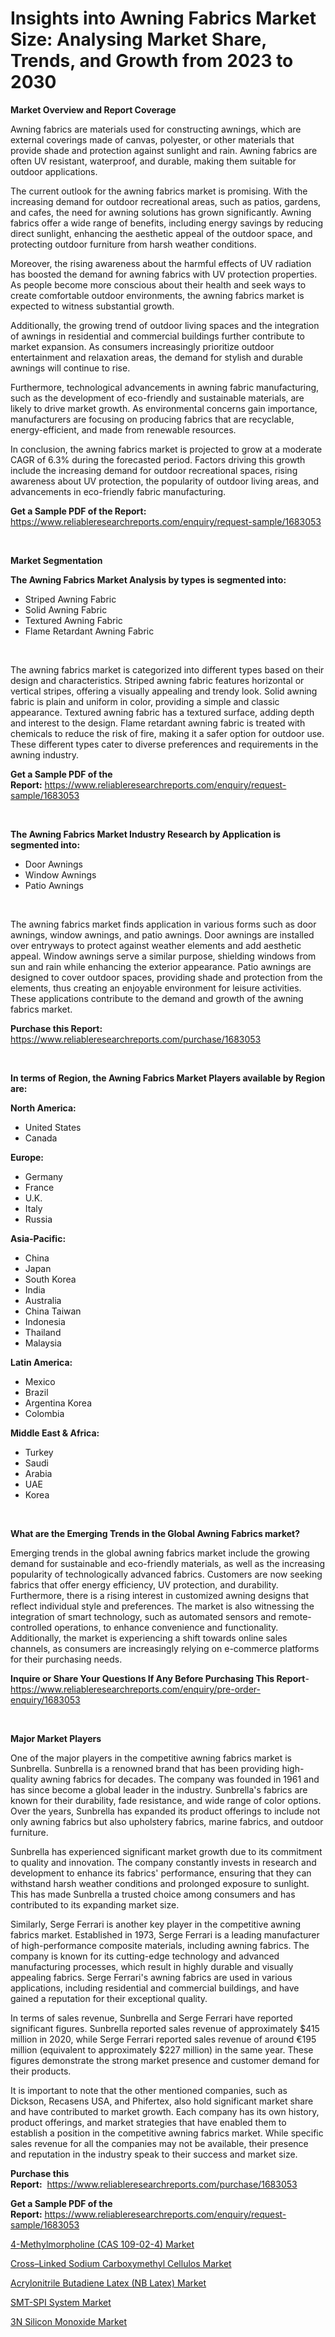 <p><h1>Insights into Awning Fabrics Market Size: Analysing Market Share, Trends, and Growth from 2023 to 2030</h1></p><p><strong>Market Overview and Report Coverage</strong></p>
<p><p>Awning fabrics are materials used for constructing awnings, which are external coverings made of canvas, polyester, or other materials that provide shade and protection against sunlight and rain. Awning fabrics are often UV resistant, waterproof, and durable, making them suitable for outdoor applications.</p><p>The current outlook for the awning fabrics market is promising. With the increasing demand for outdoor recreational areas, such as patios, gardens, and cafes, the need for awning solutions has grown significantly. Awning fabrics offer a wide range of benefits, including energy savings by reducing direct sunlight, enhancing the aesthetic appeal of the outdoor space, and protecting outdoor furniture from harsh weather conditions.</p><p>Moreover, the rising awareness about the harmful effects of UV radiation has boosted the demand for awning fabrics with UV protection properties. As people become more conscious about their health and seek ways to create comfortable outdoor environments, the awning fabrics market is expected to witness substantial growth.</p><p>Additionally, the growing trend of outdoor living spaces and the integration of awnings in residential and commercial buildings further contribute to market expansion. As consumers increasingly prioritize outdoor entertainment and relaxation areas, the demand for stylish and durable awnings will continue to rise.</p><p>Furthermore, technological advancements in awning fabric manufacturing, such as the development of eco-friendly and sustainable materials, are likely to drive market growth. As environmental concerns gain importance, manufacturers are focusing on producing fabrics that are recyclable, energy-efficient, and made from renewable resources.</p><p>In conclusion, the awning fabrics market is projected to grow at a moderate CAGR of 6.3% during the forecasted period. Factors driving this growth include the increasing demand for outdoor recreational spaces, rising awareness about UV protection, the popularity of outdoor living areas, and advancements in eco-friendly fabric manufacturing.</p></p>
<p><strong>Get a Sample PDF of the Report:</strong> <a href="https://www.reliableresearchreports.com/enquiry/request-sample/1683053">https://www.reliableresearchreports.com/enquiry/request-sample/1683053</a></p>
<p>&nbsp;</p>
<p><strong>Market Segmentation</strong></p>
<p><strong>The Awning Fabrics Market Analysis by types is segmented into:</strong></p>
<p><ul><li>Striped Awning Fabric</li><li>Solid Awning Fabric</li><li>Textured Awning Fabric</li><li>Flame Retardant Awning Fabric</li></ul></p>
<p>&nbsp;</p>
<p><p>The awning fabrics market is categorized into different types based on their design and characteristics. Striped awning fabric features horizontal or vertical stripes, offering a visually appealing and trendy look. Solid awning fabric is plain and uniform in color, providing a simple and classic appearance. Textured awning fabric has a textured surface, adding depth and interest to the design. Flame retardant awning fabric is treated with chemicals to reduce the risk of fire, making it a safer option for outdoor use. These different types cater to diverse preferences and requirements in the awning industry.</p></p>
<p><strong>Get a Sample PDF of the Report:</strong>&nbsp;<a href="https://www.reliableresearchreports.com/enquiry/request-sample/1683053">https://www.reliableresearchreports.com/enquiry/request-sample/1683053</a></p>
<p>&nbsp;</p>
<p><strong>The Awning Fabrics Market Industry Research by Application is segmented into:</strong></p>
<p><ul><li>Door Awnings</li><li>Window Awnings</li><li>Patio Awnings</li></ul></p>
<p>&nbsp;</p>
<p><p>The awning fabrics market finds application in various forms such as door awnings, window awnings, and patio awnings. Door awnings are installed over entryways to protect against weather elements and add aesthetic appeal. Window awnings serve a similar purpose, shielding windows from sun and rain while enhancing the exterior appearance. Patio awnings are designed to cover outdoor spaces, providing shade and protection from the elements, thus creating an enjoyable environment for leisure activities. These applications contribute to the demand and growth of the awning fabrics market.</p></p>
<p><strong>Purchase this Report:</strong>&nbsp; <a href="https://www.reliableresearchreports.com/purchase/1683053">https://www.reliableresearchreports.com/purchase/1683053</a></p>
<p>&nbsp;</p>
<p><strong>In terms of Region, the Awning Fabrics Market Players available by Region are:</strong></p>
<p>
    <p> <strong> North America: </strong>
        <ul>
            <li>United States</li>
            <li>Canada</li>
        </ul>
        </p> 
    <p> <strong> Europe: </strong>
        <ul>
            <li>Germany</li>
            <li>France</li>
            <li>U.K.</li>
            <li>Italy</li>
            <li>Russia</li>
        </ul>
        </p> 
    <p> <strong> Asia-Pacific: </strong>
        <ul>
            <li>China</li>
            <li>Japan</li>
            <li>South Korea</li>
            <li>India</li>
            <li>Australia</li>
            <li>China Taiwan</li>
            <li>Indonesia</li>
            <li>Thailand</li>
            <li>Malaysia</li>
        </ul>
        </p> 
    <p> <strong> Latin America: </strong>
        <ul>
            <li>Mexico</li>
            <li>Brazil</li>
            <li>Argentina Korea</li>
            <li>Colombia</li>
        </ul>
        </p> 
    <p> <strong> Middle East & Africa: </strong>
        <ul>
            <li>Turkey</li>
            <li>Saudi</li>
            <li>Arabia</li>
            <li>UAE</li>
            <li>Korea</li>
        </ul>
    </p>
    </p>
<p>&nbsp;</p>
<p><strong>What are the Emerging Trends in the Global Awning Fabrics market?</strong></p>
<p><p>Emerging trends in the global awning fabrics market include the growing demand for sustainable and eco-friendly materials, as well as the increasing popularity of technologically advanced fabrics. Customers are now seeking fabrics that offer energy efficiency, UV protection, and durability. Furthermore, there is a rising interest in customized awning designs that reflect individual style and preferences. The market is also witnessing the integration of smart technology, such as automated sensors and remote-controlled operations, to enhance convenience and functionality. Additionally, the market is experiencing a shift towards online sales channels, as consumers are increasingly relying on e-commerce platforms for their purchasing needs.</p></p>
<p><strong>Inquire or Share Your Questions If Any Before Purchasing This Report</strong>- <a href="https://www.reliableresearchreports.com/enquiry/pre-order-enquiry/1683053">https://www.reliableresearchreports.com/enquiry/pre-order-enquiry/1683053</a></p>
<p>&nbsp;</p>
<p><strong>Major Market Players</strong></p>
<p><p>One of the major players in the competitive awning fabrics market is Sunbrella. Sunbrella is a renowned brand that has been providing high-quality awning fabrics for decades. The company was founded in 1961 and has since become a global leader in the industry. Sunbrella's fabrics are known for their durability, fade resistance, and wide range of color options. Over the years, Sunbrella has expanded its product offerings to include not only awning fabrics but also upholstery fabrics, marine fabrics, and outdoor furniture.</p><p>Sunbrella has experienced significant market growth due to its commitment to quality and innovation. The company constantly invests in research and development to enhance its fabrics' performance, ensuring that they can withstand harsh weather conditions and prolonged exposure to sunlight. This has made Sunbrella a trusted choice among consumers and has contributed to its expanding market size.</p><p>Similarly, Serge Ferrari is another key player in the competitive awning fabrics market. Established in 1973, Serge Ferrari is a leading manufacturer of high-performance composite materials, including awning fabrics. The company is known for its cutting-edge technology and advanced manufacturing processes, which result in highly durable and visually appealing fabrics. Serge Ferrari's awning fabrics are used in various applications, including residential and commercial buildings, and have gained a reputation for their exceptional quality.</p><p>In terms of sales revenue, Sunbrella and Serge Ferrari have reported significant figures. Sunbrella reported sales revenue of approximately $415 million in 2020, while Serge Ferrari reported sales revenue of around €195 million (equivalent to approximately $227 million) in the same year. These figures demonstrate the strong market presence and customer demand for their products.</p><p>It is important to note that the other mentioned companies, such as Dickson, Recasens USA, and Phifertex, also hold significant market share and have contributed to market growth. Each company has its own history, product offerings, and market strategies that have enabled them to establish a position in the competitive awning fabrics market. While specific sales revenue for all the companies may not be available, their presence and reputation in the industry speak to their success and market size.</p></p>
<p><strong>Purchase this Report:</strong>&nbsp;&nbsp;<a href="https://www.reliableresearchreports.com/purchase/1683053">https://www.reliableresearchreports.com/purchase/1683053</a></p>
<p></p>
<p><strong>Get a Sample PDF of the Report:</strong>&nbsp;<a href="https://www.reliableresearchreports.com/enquiry/request-sample/1683053">https://www.reliableresearchreports.com/enquiry/request-sample/1683053</a></p>
<p><p><a href="https://www.linkedin.com/pulse/4-methylmorpholine-cas-109-02-4-market-size-2023-2030/">4-Methylmorpholine (CAS 109-02-4) Market</a></p><p><a href="https://github.com/amae102299/Market-Research-Report-List-1/blob/main/crosslinked-sodium-carboxymethyl-cellulos-market.md">Cross–Linked Sodium Carboxymethyl Cellulos Market</a></p><p><a href="https://www.linkedin.com/pulse/acrylonitrile-butadiene-latex-nb-market-size-2023/">Acrylonitrile Butadiene Latex (NB Latex) Market</a></p><p><a href="https://medium.com/@caleighhane2777/smt-spi-system-market-analysis-its-cagr-market-segmentation-and-global-industry-overview-24090bc03c04">SMT-SPI System Market</a></p><p><a href="https://medium.com/@deannakling2927/3n-silicon-monoxide-market-exploring-market-share-market-trends-and-future-growth-ddc55e7511a9">3N Silicon Monoxide Market</a></p></p>